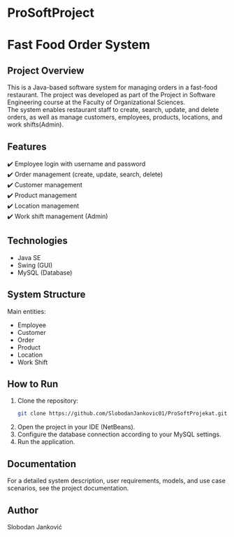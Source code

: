 # ProSoftProject

# Fast Food Order System

## Project Overview  
This is a Java-based software system for managing orders in a fast-food restaurant. The project was developed as part of the Project in Software Engineering course at the Faculty of Organizational Sciences.  
The system enables restaurant staff to create, search, update, and delete orders, as well as manage customers, employees, products, locations, and work shifts(Admin).  

## Features  
✔️ Employee login with username and password  
✔️ Order management (create, update, search, delete)  
✔️ Customer management  
✔️ Product management  
✔️ Location management  
✔️ Work shift management (Admin)  

## Technologies  
- Java SE  
- Swing (GUI)  
- MySQL (Database)  

## System Structure  
Main entities:  
- Employee  
- Customer  
- Order  
- Product  
- Location  
- Work Shift  

## How to Run  
1. Clone the repository:  
   ```bash  
   git clone https://github.com/SlobodanJankovic01/ProSoftProjekat.git  
   ```  
2. Open the project in your IDE (NetBeans).  
3. Configure the database connection according to your MySQL settings.  
4. Run the application.  

## Documentation  
For a detailed system description, user requirements, models, and use case scenarios, see the project documentation.

## Author  
Slobodan Janković  

